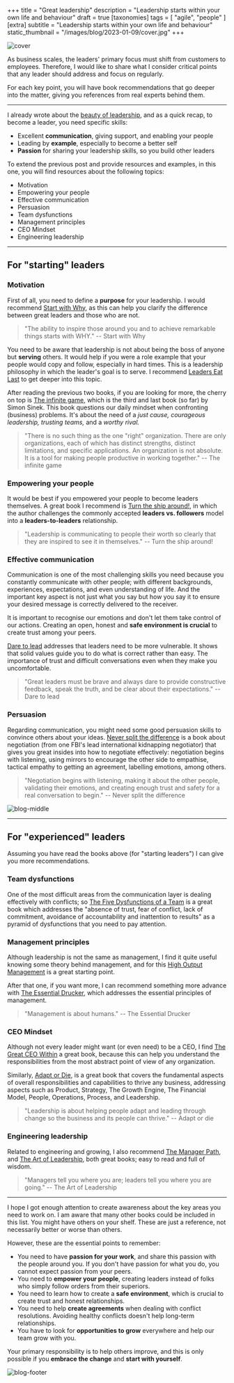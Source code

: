 +++
title = "Great leadership"
description = "Leadership starts within your own life and behaviour"
draft = true
[taxonomies]
tags = [ "agile", "people" ]
[extra]
subtitle = "Leadership starts within your own life and behaviour"
static_thumbnail = "/images/blog/2023-01-09/cover.jpg"
+++

![cover](/images/blog/2023-02-27/cover.jpg)

As business scales, the leaders' primary focus must shift from customers to employees. Therefore, I would like to share what I consider critical points that any leader should address and focus on regularly.

For each key point, you will have book recommendations that go deeper into the matter, giving you references from real experts behind them.

<!-- more -->

---

I already wrote about the [beauty of leadership](/blog/the-beauty-of-leadership/), and as a quick recap, to become a leader, you need specific skills:

- Excellent **communication**, giving support, and enabling your people
- Leading by **example**, especially to become a better self
- **Passion** for sharing your leadership skills, so you build other leaders

To extend the previous post and provide resources and examples, in this one, you will find resources about the following topics:

- Motivation
- Empowering your people
- Effective communication
- Persuasion
- Team dysfunctions
- Management principles
- CEO Mindset
- Engineering leadership

---

## For "starting" leaders

### Motivation

First of all, you need to define a **purpose** for your leadership. I would recommend [Start with Why](/readings/start-with-why/), as this can help you clarify the difference between great leaders and those who are not.

> "The ability to inspire those around you and to achieve remarkable things starts with WHY." -- Start with Why

You need to be aware that leadership is not about being the boss of anyone but **serving** others. It would help if you were a role example that your people would copy and follow, especially in hard times. This is a leadership philosophy in which the leader's goal is to serve. I recommend [Leaders Eat Last](/readings/leaders-eat-last/) to get deeper into this topic.

After reading the previous two books, if you are looking for more, the cherry on top is [The infinite game](/readings/the-infinite-game/), which is the third and last book (so far) by Simon Sinek. This book questions our daily mindset when confronting (business) problems. It's about the need of a _just cause, courageous leadership, trusting teams,_ and a _worthy rival._

> "There is no such thing as the one "right" organization. There are only organizations, each of which has distinct strengths, distinct limitations, and specific applications. An organization is not absolute. It is a tool for making people productive in working together." -- The infinite game

### Empowering your people

It would be best if you empowered your people to become leaders themselves. A great book I recommend is [Turn the ship around!](/readings/turn-the-ship-around/), in which the author challenges the commonly accepted **leaders vs. followers** model into a **leaders-to-leaders** relationship.

> "Leadership is communicating to people their worth so clearly that they are inspired to see it in themselves." -- Turn the ship around!

### Effective communication

Communication is one of the most challenging skills you need because you constantly communicate with other people; with different backgrounds, experiences, expectations, and even understanding of life. And the important key aspect is not just what you say but how you say it to ensure your desired message is correctly delivered to the receiver.

It is important to recognise our emotions and don't let them take control of our actions. Creating an open, honest and **safe environment is crucial** to create trust among your peers.

[Dare to lead](/readings/dare-to-lead/) addresses that leaders need to be more vulnerable. It shows that solid values guide you to do what is correct rather than easy. The importance of trust and difficult conversations even when they make you uncomfortable.

> "Great leaders must be brave and always dare to provide constructive feedback, speak the truth, and be clear about their expectations." -- Dare to lead

### Persuasion

Regarding communication, you might need some good persuasion skills to convince others about your ideas. [Never split the difference](/readings/never-split-the-difference/) is a book about negotiation (from one FBI's lead international kidnapping negotiator) that gives you great insides into how to negotiate effectively: negotiation begins with listening, using mirrors to encourage the other side to empathise, tactical empathy to getting an agreement, labelling emotions, among others.

> "Negotiation begins with listening, making it about the other people, validating their emotions, and creating enough trust and safety for a real conversation to begin." -- Never split the difference


![blog-middle](/images/blog/2023-02-27/middle.jpg)

---

## For "experienced" leaders

Assuming you have read the books above (for "starting leaders") I can give you more recommendations.

### Team dysfunctions

One of the most difficult areas from the communication layer is dealing effectively with conflicts; so [The Five Dysfunctions of a Team](/readings/the-five-dysfunctions-of-a-team/) is a great book which addresses the "absence of trust, fear of conflict, lack of commitment, avoidance of accountability and inattention to results" as a pyramid of dysfunctions that you need to pay attention.

### Management principles

Although leadership is not the same as management, I find it quite useful knowing some theory behind management, and for this [High Output Management](/readings/high-output-management/) is a great starting point. 

After that one, if you want more, I can recommend something more advance with [The Essential Drucker](/readings/the-essential-drucker/), which addresses the essential principles of management.

> "Management is about humans." -- The Essential Drucker

### CEO Mindset

Although not every leader might want (or even need) to be a CEO, I find [The Great CEO Within](/readings/the-great-ceo-within/) a great book, because this can help you understand the responsibilities from the most abstract point of view of any organization.

Similarly, [Adapt or Die](/readings/adapt-or-die/), is a great book that covers the fundamental aspects of overall responsibilities and capabilities to thrive any business, addressing aspects such as Product, Strategy, The Growth Engine, The Financial Model, People, Operations, Process, and Leadership.

> "Leadership is about helping people adapt and leading through change so the business and its people can thrive." -- Adapt or die

### Engineering leadership

Related to engineering and growing,  I also recommend [The Manager Path](/readings/manager-path/), and [The Art of Leadership](/readings/the-art-of-leadership/), both great books; easy to read and full of wisdom.

> "Managers tell you where you are; leaders tell you where you are going." -- The Art of Leadership

--- 

I hope I got enough attention to create awareness about the key areas you need to work on. I am aware that many other books could be included in this list. You might have others on your shelf. These are just a reference, not necessarily better or worse than others.

However, these are the essential points to remember:

- You need to have **passion for your work**, and share this passion with the people around you. If you don't have passion for what you do, you cannot expect passion from your peers.
- You need to **empower your people**, creating leaders instead of folks who simply follow orders from their superiors.
- You need to learn how to create a **safe environment**, which is crucial to create trust and honest relationships.
- You need to help **create agreements** when dealing with conflict resolutions. Avoiding healthy conflicts doesn't help long-term relationships.
- You have to look for **opportunities to grow** everywhere and help our team grow with you.

Your primary responsibility is to help others improve, and this is only possible if you **embrace the change** and **start with yourself**.

![blog-footer](/images/blog/2023-02-27/footer.jpg)